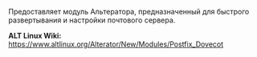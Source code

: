 Предоставляет модуль Альтератора, предназначенный для быстрого развертывания и настройки почтового сервера.

**ALT Linux Wiki:**  
<https://www.altlinux.org/Alterator/New/Modules/Postfix_Dovecot>
